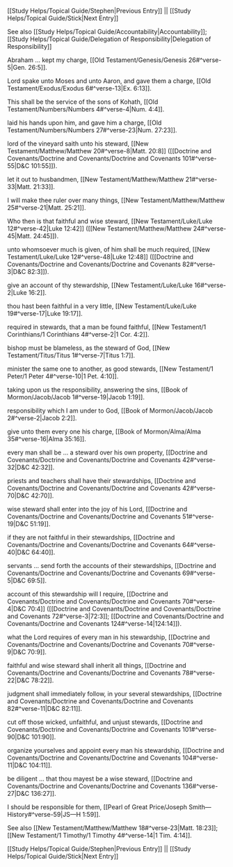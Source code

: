 [[Study Helps/Topical Guide/Stephen|Previous Entry]]  ||  [[Study Helps/Topical Guide/Stick|Next Entry]]

 See also [[Study Helps/Topical Guide/Accountability|Accountability]]; [[Study Helps/Topical Guide/Delegation of Responsibility|Delegation of Responsibility]]

 Abraham ... kept my charge, [[Old Testament/Genesis/Genesis 26#^verse-5|Gen. 26:5]].

 Lord spake unto Moses and unto Aaron, and gave them a charge, [[Old Testament/Exodus/Exodus 6#^verse-13|Ex. 6:13]].

 This shall be the service of the sons of Kohath, [[Old Testament/Numbers/Numbers 4#^verse-4|Num. 4:4]].

 laid his hands upon him, and gave him a charge, [[Old Testament/Numbers/Numbers 27#^verse-23|Num. 27:23]].

 lord of the vineyard saith unto his steward, [[New Testament/Matthew/Matthew 20#^verse-8|Matt. 20:8]] ([[Doctrine and Covenants/Doctrine and Covenants/Doctrine and Covenants 101#^verse-55|D&C 101:55]]).

 let it out to husbandmen, [[New Testament/Matthew/Matthew 21#^verse-33|Matt. 21:33]].

 I will make thee ruler over many things, [[New Testament/Matthew/Matthew 25#^verse-21|Matt. 25:21]].

 Who then is that faithful and wise steward, [[New Testament/Luke/Luke 12#^verse-42|Luke 12:42]] ([[New Testament/Matthew/Matthew 24#^verse-45|Matt. 24:45]]).

 unto whomsoever much is given, of him shall be much required, [[New Testament/Luke/Luke 12#^verse-48|Luke 12:48]] ([[Doctrine and Covenants/Doctrine and Covenants/Doctrine and Covenants 82#^verse-3|D&C 82:3]]).

 give an account of thy stewardship, [[New Testament/Luke/Luke 16#^verse-2|Luke 16:2]].

 thou hast been faithful in a very little, [[New Testament/Luke/Luke 19#^verse-17|Luke 19:17]].

 required in stewards, that a man be found faithful, [[New Testament/1 Corinthians/1 Corinthians 4#^verse-2|1 Cor. 4:2]].

 bishop must be blameless, as the steward of God, [[New Testament/Titus/Titus 1#^verse-7|Titus 1:7]].

 minister the same one to another, as good stewards, [[New Testament/1 Peter/1 Peter 4#^verse-10|1 Pet. 4:10]].

 taking upon us the responsibility, answering the sins, [[Book of Mormon/Jacob/Jacob 1#^verse-19|Jacob 1:19]].

 responsibility which I am under to God, [[Book of Mormon/Jacob/Jacob 2#^verse-2|Jacob 2:2]].

 give unto them every one his charge, [[Book of Mormon/Alma/Alma 35#^verse-16|Alma 35:16]].

 every man shall be ... a steward over his own property, [[Doctrine and Covenants/Doctrine and Covenants/Doctrine and Covenants 42#^verse-32|D&C 42:32]].

 priests and teachers shall have their stewardships, [[Doctrine and Covenants/Doctrine and Covenants/Doctrine and Covenants 42#^verse-70|D&C 42:70]].

 wise steward shall enter into the joy of his Lord, [[Doctrine and Covenants/Doctrine and Covenants/Doctrine and Covenants 51#^verse-19|D&C 51:19]].

 if they are not faithful in their stewardships, [[Doctrine and Covenants/Doctrine and Covenants/Doctrine and Covenants 64#^verse-40|D&C 64:40]].

 servants ... send forth the accounts of their stewardships, [[Doctrine and Covenants/Doctrine and Covenants/Doctrine and Covenants 69#^verse-5|D&C 69:5]].

 account of this stewardship will I require, [[Doctrine and Covenants/Doctrine and Covenants/Doctrine and Covenants 70#^verse-4|D&C 70:4]] ([[Doctrine and Covenants/Doctrine and Covenants/Doctrine and Covenants 72#^verse-3|72:3]]; [[Doctrine and Covenants/Doctrine and Covenants/Doctrine and Covenants 124#^verse-14|124:14]]).

 what the Lord requires of every man in his stewardship, [[Doctrine and Covenants/Doctrine and Covenants/Doctrine and Covenants 70#^verse-9|D&C 70:9]].

 faithful and wise steward shall inherit all things, [[Doctrine and Covenants/Doctrine and Covenants/Doctrine and Covenants 78#^verse-22|D&C 78:22]].

 judgment shall immediately follow, in your several stewardships, [[Doctrine and Covenants/Doctrine and Covenants/Doctrine and Covenants 82#^verse-11|D&C 82:11]].

 cut off those wicked, unfaithful, and unjust stewards, [[Doctrine and Covenants/Doctrine and Covenants/Doctrine and Covenants 101#^verse-90|D&C 101:90]].

 organize yourselves and appoint every man his stewardship, [[Doctrine and Covenants/Doctrine and Covenants/Doctrine and Covenants 104#^verse-11|D&C 104:11]].

 be diligent ... that thou mayest be a wise steward, [[Doctrine and Covenants/Doctrine and Covenants/Doctrine and Covenants 136#^verse-27|D&C 136:27]].

 I should be responsible for them, [[Pearl of Great Price/Joseph Smith—History#^verse-59|JS—H 1:59]].

 See also [[New Testament/Matthew/Matthew 18#^verse-23|Matt. 18:23]]; [[New Testament/1 Timothy/1 Timothy 4#^verse-14|1 Tim. 4:14]].

[[Study Helps/Topical Guide/Stephen|Previous Entry]]  ||  [[Study Helps/Topical Guide/Stick|Next Entry]]